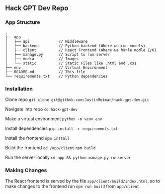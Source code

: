 ## Hack GPT Dev Repo

### App Structure
```
.
├── app
│   ├── api             // Middleware
│   ├── backend         // Python backend (Where we run models) 
│   ├── client          // React Frontend (Where we hanle modle I/O)
│   ├── manage.py       // Script to run server
│   ├── media           // Images 
│   └── static          // Static Files like .html and .css
├── env                 // Virtual Environment
├── README.md           // This file
└── requirements.txt    // Python dependencies
```

### Installation

Clone repo
`git clone git@github.com:JustinMeimar/hack-gpt-dev.git`

Navigate into repo
`cd hack-gpt-dev`

Make a virtual environment
`python -m venv env` 

Install dependencies
`pip install -r requirements.txt`

Install the frontend
`npm install`

Build the frontend
`cd /app/client`
`npm build`

Run the server locally
`cd app && python manage.py runserver`


### Making Changes

The React frontend is served by the file `app/client/build/index.html`, so to make changes to the frontend run `npm run build` from `app/client`